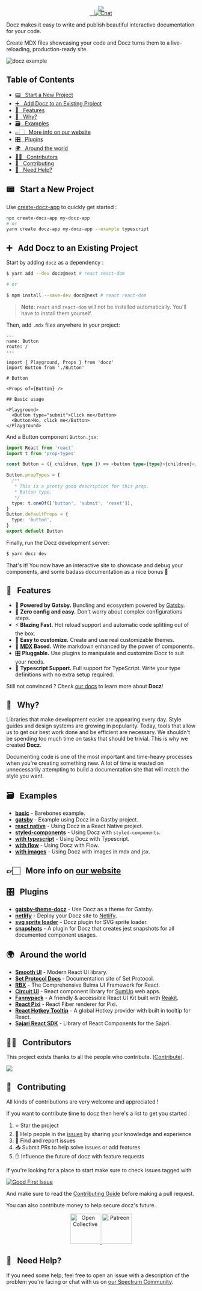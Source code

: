 <p align="center" style="margin-bottom: -20px">
  <img src="https://cdn-std.dprcdn.net/files/acc_649651/BSPk3z">
</p>

<p align="center">
  <a href="https://www.npmjs.com/package/docz" target="_blank">
    <img src="https://badgen.net/npm/v/docz" alt="">
  </>
  <a href="LICENSE.md" target="_blank">
    <img src="https://badgen.net/badge/license/MIT/blue" alt="">
  </a>
  <a href="https://www.npmjs.com/package/docz" target="_blank">
    <img src="https://badgen.net/npm/dt/docz" alt="">
  </a>
  <a href="http://feedback.docz.site/roadmap" target="_blank">
    <img src="https://img.shields.io/badge/check-our%20roadmap-5362F5.svg" alt="Chat">
  </a>
</p>

Docz makes it easy to write and publish beautiful interactive documentation for your code.

Create MDX files showcasing your code and Docz turns them to a live-reloading, production-ready site.

![docz example](https://cdn-std.dprcdn.net/files/acc_649651/S2YCID)

## Table of Contents

- [📟 &nbsp; Start a New Project](#%f0%9f%93%9f-nbsp-start-a-new-project)
- [➕ &nbsp; Add Docz to an Existing Project](#%e2%9e%95-nbsp-add-docz-to-an-existing-project)
- [🎩 &nbsp; Features](#%f0%9f%8e%a9-nbsp-features)
- [🤔 &nbsp; Why?](#%f0%9f%a4%94-nbsp-why)
- [🗃 &nbsp; Examples](#%f0%9f%97%83-nbsp-examples)
- [👉🏻 &nbsp; More info on our website](#%f0%9f%91%89%f0%9f%8f%bb-nbsp-more-info-on-our-website)
- [🎛 &nbsp; Plugins](#%f0%9f%8e%9b-nbsp-plugins)
- [🌍 &nbsp; Around the world](#%f0%9f%8c%8d-nbsp-around-the-world)
- [💪🏻 &nbsp; Contributors](#%f0%9f%92%aa%f0%9f%8f%bb-nbsp-contributors)
- [🤝 &nbsp; Contributing](#%f0%9f%a4%9d-nbsp-contributing)
- [💭 &nbsp; Need Help?](#%f0%9f%92%ad-nbsp-need-help)

## 📟 &nbsp; Start a New Project

Use [create-docz-app](https://www.npmjs.com/package/create-docz-app) to quickly get started :

```sh
npx create-docz-app my-docz-app
# or
yarn create docz-app my-docz-app --example typescript
```

## ➕ &nbsp; Add Docz to an Existing Project

Start by adding `docz` as a dependency :

```bash
$ yarn add --dev docz@next # react react-dom

# or

$ npm install --save-dev docz@next # react react-dom
```

> **Note**: `react` and `react-dom` will not be installed automatically. You'll have to install them yourself.

Then, add `.mdx` files anywhere in your project:

```mdx
---
name: Button
route: /
---

import { Playground, Props } from 'docz'
import Button from './Button'

# Button

<Props of={Button} />

## Basic usage

<Playground>
  <Button type="submit">Click me</Button>
  <Button>No, click me</Button>
</Playground>
```

And a Button component `Button.jsx`:

```typescript
import React from 'react'
import t from 'prop-types'

const Button = ({ children, type }) => <button type={type}>{children}</button>

Button.propTypes = {
  /**
   * This is a pretty good description for this prop.
   * Button type.
   */
  type: t.oneOf(['button', 'submit', 'reset']),
}
Button.defaultProps = {
  type: 'button',
}
export default Button
```

Finally, run the Docz development server:

```bash
$ yarn docz dev
```

That's it! You now have an interactive site to showcase and debug your components, and some badass documentation as a nice bonus 👊

## 🎩 &nbsp; Features

- 🔩 **Powered by Gatsby.** Bundling and ecosystem powered by [Gatsby](https://gatsbyjs.org).
- 🧘 **Zero config and easy.** Don't worry about complex configurations steps.
- ⚡️ **Blazing Fast.** Hot reload support and automatic code splitting out of the box.
- 💅 **Easy to customize.** Create and use real customizable themes.
- 📝 **[MDX](https://github.com/mdx-js/mdx) Based.** Write markdown enhanced by the power of components.
- 🎛 **Pluggable.** Use plugins to manipulate and customize Docz to suit your needs.
- 🔐 **Typescript Support.** Full support for TypeScript. Write your type definitions with no extra setup required.

Still not convinced ? Check [our docs](http://docz.site) to learn more about **Docz**!

## 🤔 &nbsp; Why?

Libraries that make development easier are appearing every day. Style guides and design systems are growing in popularity. Today, tools that allow us to get our best work done and be efficient are necessary. We shouldn't be spending too much time on tasks that should be trivial. This is why we created **Docz**.

Documenting code is one of the most important and time-heavy processes when you're creating something new. A lot of time is wasted on unnecessarily attempting to build a documentation site that will match the style you want.

## 🗃 &nbsp; Examples

- **[basic](https://github.com/pedronauck/docz/tree/master/examples/basic)** - Barebones example.
- **[gatsby](https://github.com/pedronauck/docz/tree/master/examples/gatsby)** - Example using Docz in a Gastby project.
- **[react native](https://github.com/pedronauck/docz/tree/master/examples/react-native)** - Using Docz in a React Native project.
- **[styled-components](https://github.com/pedronauck/docz/tree/master/examples/styled-components)** - Using Docz with `styled-components`.
- **[with typescript](https://github.com/pedronauck/docz/tree/master/examples/typescript)** - Using Docz with Typescript.
- **[with flow](https://github.com/pedronauck/docz/tree/master/examples/flow)** - Using Docz with Flow.
- **[with images](https://github.com/pedronauck/docz/tree/master/examples/images)** - Using Docz with images in mdx and jsx.

<!-- TODO: Add missing v2 examples-->
<!-- - **[with sass](https://github.com/pedronauck/docz-plugin-css/tree/master/examples/css-sass)** - Using Docz parsing CSS with SASS.
- **[with less](https://github.com/pedronauck/docz-plugin-css/tree/master/examples/css-less)** - Using Docz parsing CSS with LESS.
- **[with postcss](https://github.com/pedronauck/docz-plugin-css/tree/master/examples/css-postcss)** - Using Docz parsing CSS with PostCSS.
- **[with stylus](https://github.com/pedronauck/docz-plugin-css/tree/master/examples/css-stylus)** - Using Docz parsing CSS with Stylus. -->

## 👉🏻 &nbsp; More info on [our website](https://docz.site)

## 🎛 &nbsp; Plugins

- **[gatsby-theme-docz](https://github.com/pedronauck/docz/tree/master/core/gatsby-theme-docz)** - Use Docz as a theme for Gatsby.
- **[netlify](https://github.com/nicholasess/docz-plugin-netlify)** - Deploy your Docz site to [Netlify](http://netlify.com/).
- **[svg sprite loader](https://github.com/trustedhousesitters/docz-plugin-svg-sprite-loader)** - Docz plugin for SVG sprite loader.
- **[snapshots](https://github.com/JosephConradBlack/docz-plugin-snapshots)** - A plugin for Docz that creates jest snapshots for all documented component usages.

## 🌍 &nbsp; Around the world

- **[Smooth UI](https://smooth-ui.smooth-code.com/)** - Modern React UI library.
- **[Set Protocol Docs](https://docs.setprotocol.com/)** - Documentation site of Set Protocol.
- **[RBX](https://dfee.github.io/rbx)** - The Comprehensive Bulma UI Framework for React.
- **[Circuit UI](https://circuit.sumup.com/#/)** - React component library for [SumUp](https://sumup.com) web apps.
- **[Fannypack](https://fannypack.style)** - A friendly & accessible React UI Kit built with [Reakit](https://reakit.io/).
- **[React Pixi](https://reactpixi.org/#/)** - React Fiber renderer for Pixi.
- **[React Hotkey Tooltip](https://react-hotkey-tooltip.netlify.com/#/)** - A global Hotkey provider with built in tooltip for React.
- **[Sajari React SDK](https://sajari-sdk-react.netlify.com/)** - Library of React Components for the Sajari.

## 💪🏻 &nbsp; Contributors

This project exists thanks to all the people who contribute. [[Contribute](CONTRIBUTING.md)].

<a href="https://github.com/pedronauck/docz/graphs/contributors"><img src="https://opencollective.com/docz/contributors.svg?width=890&button=false" /></a>

## 🤝 &nbsp; Contributing

All kinds of contributions are very welcome and appreciated !

If you want to contribute time to docz then here's a list to get you started :

1. ⭐️ Star the project
2. 💬 Help people in the [issues](https://github.com/doczjs/docz/issues?q=is%3Aissue+is%3Aopen+sort%3Aupdated-desc) by sharing your knowledge and experience
3. 🐛 Find and report issues
4. 📥 Submit PRs to help solve issues or add features
5. ✋ Influence the future of docz with feature requests

If you're looking for a place to start make sure to check issues tagged with

[![Good First Issue](https://img.shields.io/github/issues/storybookjs/storybook/good%20first%20issue.svg)](https://github.com/doczjs/docz/issues?q=is%3Aopen+is%3Aissue+label%3A%22good+first+issue%22)

And make sure to read the [Contributing Guide](/CONTRIBUTING.md) before making a pull request.

You can also contribute money to help secure docz's future.

<p align="center">
  <a href="https://opencollective.com/docz" target="_blank">
    <img src="https://cdn-std.dprcdn.net/files/acc_649651/Q5nVhT" height="80" alt="Open Collective">
  </a>
  <a href="https://www.patreon.com/pedronauck" target="_blank">
    <img src="https://cdn-std.dprcdn.net/files/acc_649651/plrSCT" height="80" alt="Patreon">
  </a>
</p>

## 💭 &nbsp; Need Help?

If you need some help, feel free to open an issue with a description of the problem you're facing or chat with us on [our Spectrum Community](https://spectrum.chat/docz).
